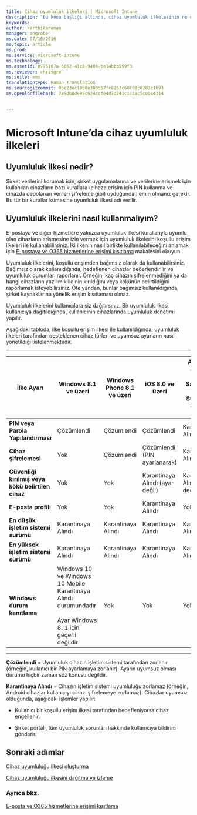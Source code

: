 ```yaml
---
title: Cihaz uyumluluk ilkeleri | Microsoft Intune
description: "Bu konu başlığı altında, cihaz uyumluluk ilkelerinin ne olduğunu ve nasıl çalıştığını anlamanız için gereken kavramlar açıklanır."
keywords: 
author: karthikaraman
manager: angrobe
ms.date: 07/18/2016
ms.topic: article
ms.prod: 
ms.service: microsoft-intune
ms.technology: 
ms.assetid: 0775107a-6662-41c8-9404-be14bbb599f3
ms.reviewer: chrisgre
ms.suite: ems
translationtype: Human Translation
ms.sourcegitcommit: 0be23ec10b8e380d57fc8263c68f08c0287c1b93
ms.openlocfilehash: 7a9d68de99c624ccfe4d7d741c1c8ac5c0044314


---
```


# Microsoft Intune’da cihaz uyumluluk ilkeleri
## Uyumluluk ilkesi nedir?
Şirket verilerini korumak için, şirket uygulamalarına ve verilerine erişmek için kullanılan cihazların bazı kurallara (cihaza erişim için PIN kullanma ve cihazda depolanan verileri şifreleme gibi) uyduğundan emin olmanız gerekir. Bu tür bir kurallar kümesine uyumluluk ilkesi adı verilir.

## Uyumluluk ilkelerini nasıl kullanmalıyım?
E-postaya ve diğer hizmetlere yalnızca uyumluluk ilkesi kurallarıyla uyumlu olan cihazların erişmesine izin vermek için uyumluluk ilkelerini koşullu erişim ilkeleri ile kullanabilirsiniz. İki ilkenin nasıl birlikte kullanılabileceğini anlamak için [E-postaya ve O365 hizmetlerine erişimi kısıtlama](restrict-access-to-email-and-o365-services-with-microsoft-intune.md) makalesini okuyun.

Uyumluluk ilkelerini, koşullu erişimden bağımsız olarak da kullanabilirsiniz. Bağımsız olarak kullanıldığında, hedeflenen cihazlar değerlendirilir ve uyumluluk durumları raporlanır. Örneğin, kaç cihazın şifrelenmediğini ya da hangi cihazların yazılım kilidinin kırıldığını veya kökünün belirtildiğini raporlamak isteyebilirsiniz. Öte yandan, bunlar bağımsız kullanıldığında, şirket kaynaklarına yönelik erişim kısıtlaması olmaz.

Uyumluluk ilkelerini kullanıcılara siz dağıtırsınız. Bir uyumluluk ilkesi kullanıcıya dağıtıldığında, kullanıcının cihazlarında uyumluluk denetimi yapılır.

Aşağıdaki tabloda, ilke koşullu erişim ilkesi ile kullanıldığında, uyumluluk ilkeleri tarafından desteklenen cihaz türleri ve uyumsuz ayarların nasıl yönetildiği listelenmektedir.

-----------------------------

|İlke Ayarı| Windows 8.1 ve üzeri| Windows Phone 8.1 ve üzeri| iOS 8.0 ve üzeri|Android 4.0 ve üzeri<br/>Samsung KNOX Standard 4.0 ve üzeri|
|-----|----|----|----|----|
|**PIN veya Parola Yapılandırması** |Çözümlendi|Çözümlendi|Çözümlendi|Karantinaya Alındı|
|**Cihaz şifrelemesi**|Yok|Çözümlendi|Çözümlendi (PIN ayarlanarak)|Karantinaya Alındı|
|**Güvenliği kırılmış veya kökü belirtilen cihaz**|Yok|Yok|Karantinaya Alındı (ayar değil)|Karantinaya Alındı (ayar değil)|
|**E-posta profili**|Yok|Yok|Karantinaya Alındı|Yok|
|**En düşük işletim sistemi sürümü**|Karantinaya Alındı|Karantinaya Alındı|Karantinaya Alındı|Karantinaya Alındı|
|**En yüksek işletim sistemi sürümü**|Karantinaya Alındı| Karantinaya Alındı| Karantinaya Alındı| Karantinaya Alındı|
|**Windows durum kanıtlama**|Windows 10 ve Windows 10 Mobile Karantinaya Alındı durumundadır.<br /><br />Ayar Windows 8. 1 için geçerli değildir|Yok|Yok|Yok|

------------------------------

**Çözümlendi** = Uyumluluk cihazın işletim sistemi tarafından zorlanır (örneğin, kullanıcı bir PIN ayarlamaya zorlanır).  Ayarın uyumsuz olması durumu hiçbir zaman söz konusu değildir.

**Karantinaya Alındı** = Cihazın işletim sistemi uyumluluğu zorlamaz (örneğin, Android cihazlar kullanıcıyı cihazı şifrelemeye zorlamaz). Cihazlar uyumsuz olduğunda, aşağıdaki işlemler yapılır:

-   Kullanıcı bir koşullu erişim ilkesi tarafından hedefleniyorsa cihaz engellenir.

-   Şirket portalı, tüm uyumluluk sorunları hakkında kullanıcıya bildirim gönderir.

## Sonraki adımlar
[Cihaz uyumluluğu ilkesi oluşturma](create-a-device-compliance-policy-in-microsoft-intune.md)

[Cihaz uyumluluğu ilkesini dağıtma ve izleme](deploy-and-monitor-a-device-compliance-policy-in-microsoft-intune.md)

### Ayrıca bkz.
[E-posta ve O365 hizmetlerine erişimi kısıtlama](restrict-access-to-email-and-o365-services-with-microsoft-intune.md)



<!--HONumber=Sep16_HO2-->


